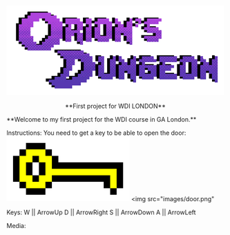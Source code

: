 <p align="center">
  <a href="https://ancient-beach-50566.herokuapp.com/">
    <img alt="Orions Dungeons" src="/images/Logo.gif" width="546">
  </a>
</p>

<p align="center">
  **First project for WDI LONDON**
</p>
**Welcome to my first project for the WDI course in GA London.**

Instructions:
You need to get a key to be able to open the door:
<img src="images/key.png">
<img src="images/door.png"

Keys:
W || ArrowUp
D || ArrowRight
S || ArrowDown
A || ArrowLeft



Media:
